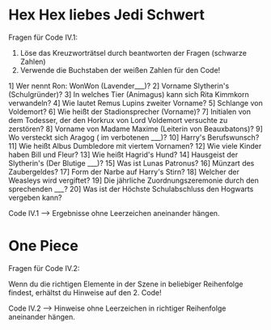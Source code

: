 <h1> Hex Hex liebes Jedi Schwert </h1>

Fragen für Code IV.1:

1. Löse das Kreuzworträtsel durch beantworten der Fragen (schwarze Zahlen)
2. Verwende die Buchstaben der weißen Zahlen für den Code!

1] Wer nennt Ron: WonWon (Lavender___)?
2] Vorname Slytherin's (Schulgründer)?
3] In welches Tier (Animagus) kann sich Rita Kimmkorn verwandeln?
4] Wie lautet Remus Lupins zweiter Vorname?
5] Schlange von Voldemort?
6] Wie heißt der Stadionsprecher (Vorname)?
7] Initialen von dem Todesser, der den Horkrux von Lord Voldemort versuchte zu zerstören?
8] Vorname von Madame Maxime (Leiterin von Beauxbatons)?
9] Wo versteckt sich Aragog ( im verbotenen ___)?
10] Harry's Berufswunsch?
11] Wie heißt Albus Dumbledore mit viertem Vornamen?
12] Wie viele Kinder haben Bill und Fleur?
13] Wie heißt Hagrid's Hund?
14] Hausgeist der Slytherin's (Der Blutige ___)?
15] Was ist Lunas Patronus?
16] Münzart des Zaubergeldes?
17] Form der Narbe auf Harry's Stirn?
18] Welcher der Weasleys wird vergiftet?
19] Die jährliche Zuordnungszeremonie durch den sprechenden ___?
20] Was ist der Höchste Schulabschluss den Hogwarts vergeben kann?

Code IV.1 --> Ergebnisse ohne Leerzeichen aneinander hängen.


<h1> One Piece </h1>

Fragen für Code IV.2:

Wenn du die richtigen Elemente in der Szene in beliebiger Reihenfolge findest, erhältst du Hinweise auf den 2. Code!

Code IV.2 --> Hinweise ohne Leerzeichen in richtiger Reihenfolge aneinander hängen.